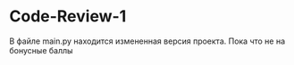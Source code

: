 # Code-Review-1

В файле main.py находится измененная версия проекта. Пока что не на бонусные баллы
